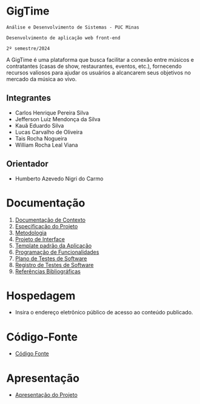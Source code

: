 # GigTime

`Análise e Desenvolvimento de Sistemas - PUC Minas`

`Desenvolvimento de aplicação web front-end`

`2º semestre/2024`

A GigTime é uma plataforma que busca facilitar a conexão entre músicos e contratantes (casas de show, restaurantes, eventos, etc.), fornecendo recursos valiosos para ajudar os usuários a alcancarem seus objetivos no mercado da música ao vivo.

## Integrantes

* Carlos Henrique Pereira Silva
* Jefferson Luiz Mendonça da Silva
* Kauã Eduardo Silva
* Lucas Carvalho de Oliveira
* Tais Rocha Nogueira
* William Rocha Leal Viana

## Orientador

* Humberto Azevedo Nigri do Carmo

# Documentação

<ol>
<li><a href="documentos/01-Documentação de Contexto.md"> Documentação de Contexto</a></li>
<li><a href="documentos/02-Especificação do Projeto.md"> Especificação do Projeto</a></li>
<li><a href="documentos/03-Metodologia.md"> Metodologia</a></li>
<li><a href="documentos/04-Projeto de Interface.md"> Projeto de Interface</a></li>
<li><a href="documentos/05-Template padrão da Aplicação.md"> Template padrão da Aplicação</a></li>
<li><a href="documentos/06-Programação de Funcionalidades.md"> Programação de Funcionalidades</a></li>
<li><a href="documentos/07-Plano de Testes de Software.md"> Plano de Testes de Software</a></li>
<li><a href="documentos/08-Registro de Testes de Software.md"> Registro de Testes de Software</a></li>
<li><a href="documentos/09-Referências.md"> Referências Bibliográficas</a></li>
</ol>

# Hospedagem

* Insira o endereço eletrônico público de acesso ao conteúdo publicado. 

# Código-Fonte

* <a href="codigo-fonte/README.md">Código Fonte</a>

# Apresentação

* <a href="apresentacao/README.md">Apresentação do Projeto</a>
